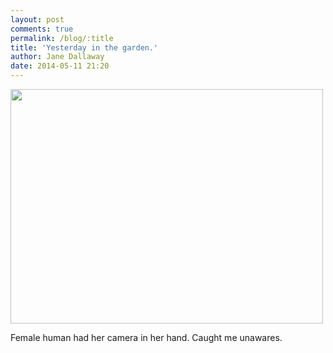 ```yaml
---
layout: post
comments: true
permalink: /blog/:title
title: 'Yesterday in the garden.'
author: Jane Dallaway
date: 2014-05-11 21:20
---
```


<div><a href="http://static.skitters.dallaway.com/tp_IMG_20140511_211814.JPG"><img src="http://static.skitters.dallaway.com/tp_thumb_IMG_20140511_211814.JPG" width="500" height="375"/></a></div>

Female human had her camera in her hand. Caught me unawares.
  
      
